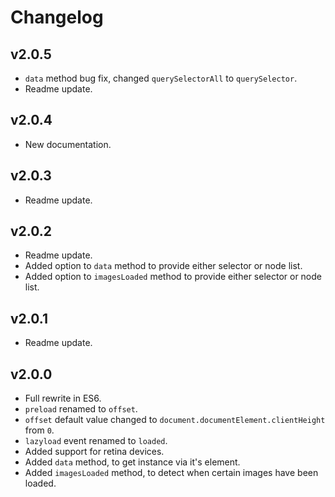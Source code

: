 # Changelog
## v2.0.5
* `data` method bug fix, changed `querySelectorAll` to `querySelector`.
* Readme update.

## v2.0.4
* New documentation.

## v2.0.3
* Readme update.

## v2.0.2
* Readme update.
* Added option to `data` method to provide either selector or node list.
* Added option to `imagesLoaded` method to provide either selector or node list.

## v2.0.1
* Readme update.

## v2.0.0
* Full rewrite in ES6.
* `preload` renamed to `offset`.
* `offset` default value changed to `document.documentElement.clientHeight` from `0`.
* `lazyload` event renamed to `loaded`.
* Added support for retina devices.
* Added `data` method, to get instance via it's element.
* Added `imagesLoaded` method, to detect when certain images have been loaded.
